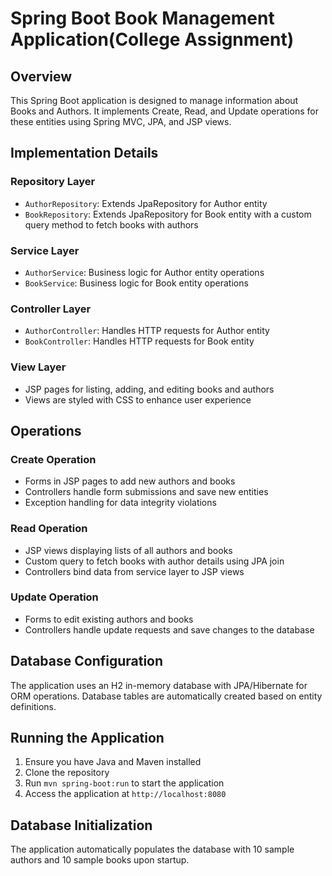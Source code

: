 # Spring Boot Book Management Application(College Assignment)

## Overview
This Spring Boot application is designed to manage information about Books and Authors. It implements Create, Read, and Update operations for these entities using Spring MVC, JPA, and JSP views.

## Implementation Details

### Repository Layer
- `AuthorRepository`: Extends JpaRepository for Author entity
- `BookRepository`: Extends JpaRepository for Book entity with a custom query method to fetch books with authors

### Service Layer
- `AuthorService`: Business logic for Author entity operations
- `BookService`: Business logic for Book entity operations

### Controller Layer
- `AuthorController`: Handles HTTP requests for Author entity
- `BookController`: Handles HTTP requests for Book entity

### View Layer
- JSP pages for listing, adding, and editing books and authors
- Views are styled with CSS to enhance user experience

## Operations

### Create Operation
- Forms in JSP pages to add new authors and books
- Controllers handle form submissions and save new entities
- Exception handling for data integrity violations

### Read Operation
- JSP views displaying lists of all authors and books
- Custom query to fetch books with author details using JPA join
- Controllers bind data from service layer to JSP views

### Update Operation
- Forms to edit existing authors and books
- Controllers handle update requests and save changes to the database

## Database Configuration
The application uses an H2 in-memory database with JPA/Hibernate for ORM operations. Database tables are automatically created based on entity definitions.

## Running the Application
1. Ensure you have Java and Maven installed
2. Clone the repository
3. Run `mvn spring-boot:run` to start the application
4. Access the application at `http://localhost:8080`

## Database Initialization
The application automatically populates the database with 10 sample authors and 10 sample books upon startup.